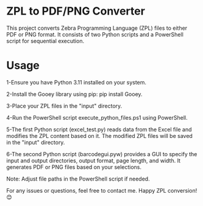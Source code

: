 # ZPL to PDF/PNG Converter
This project converts Zebra Programming Language (ZPL) files to either PDF or PNG format. It consists of two Python scripts and a PowerShell script for sequential execution.

# Usage
1-Ensure you have Python 3.11 installed on your system.

2-Install the Gooey library using pip: pip install Gooey.

3-Place your ZPL files in the "input" directory.

4-Run the PowerShell script execute_python_files.ps1 using PowerShell.

5-The first Python script (excel_test.py) reads data from the Excel file and modifies the ZPL content based on it. The modified ZPL files will be saved in the "input" directory.

6-The second Python script (barcodegui.pyw) provides a GUI to specify the input and output directories, output format, page length, and width. It generates PDF or PNG files based on your selections.

Note: Adjust file paths in the PowerShell script if needed.

For any issues or questions, feel free to contact me. Happy ZPL conversion! 😊
